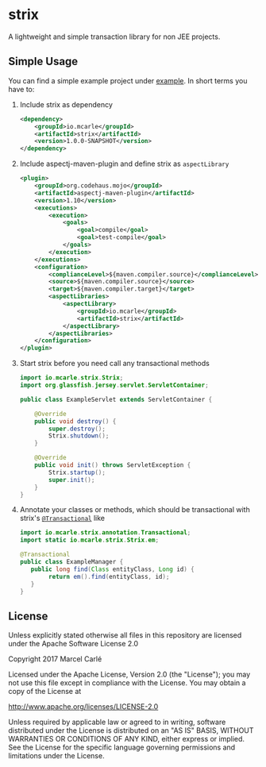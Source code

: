 # strix
A lightweight and simple transaction library for non JEE projects.

## Simple Usage

You can find a simple example project under [example](./example/). In short terms you have to:
1. Include strix as dependency
    ```xml
    <dependency>
        <groupId>io.mcarle</groupId>
        <artifactId>strix</artifactId>
        <version>1.0.0-SNAPSHOT</version>
    </dependency>
    ```
    
2. Include aspectj-maven-plugin and define strix as `aspectLibrary`
    ```xml
    <plugin>
        <groupId>org.codehaus.mojo</groupId>
        <artifactId>aspectj-maven-plugin</artifactId>
        <version>1.10</version>
        <executions>
            <execution>
                <goals>
                    <goal>compile</goal>
                    <goal>test-compile</goal>
                </goals>
            </execution>
        </executions>
        <configuration>
            <complianceLevel>${maven.compiler.source}</complianceLevel>
            <source>${maven.compiler.source}</source>
            <target>${maven.compiler.target}</target>
            <aspectLibraries>
                <aspectLibrary>
                    <groupId>io.mcarle</groupId>
                    <artifactId>strix</artifactId>
                </aspectLibrary>
            </aspectLibraries>
        </configuration>
    </plugin>
    ```

3. Start strix before you need call any transactional methods 
    ```java
    import io.mcarle.strix.Strix;
    import org.glassfish.jersey.servlet.ServletContainer;

    public class ExampleServlet extends ServletContainer {
    
        @Override
        public void destroy() {
            super.destroy();
            Strix.shutdown();
        }
    
        @Override
        public void init() throws ServletException {
            Strix.startup();
            super.init();
        }
    }
    ```

4. Annotate your classes or methods, which should be transactional with strix's [`@Transactional`](./src/main/java/io/mcarle/strix/annotation/Transactional.java) like
    ```java
    import io.mcarle.strix.annotation.Transactional;
    import static io.mcarle.strix.Strix.em;
 
    @Transactional
    public class ExampleManager {
       public long find(Class entityClass, Long id) {
            return em().find(entityClass, id);
       }
    }
    ``` 

## License

Unless explicitly stated otherwise all files in this repository are licensed under the Apache Software License 2.0

Copyright 2017 Marcel Carlé

Licensed under the Apache License, Version 2.0 (the "License");
you may not use this file except in compliance with the License.
You may obtain a copy of the License at

   http://www.apache.org/licenses/LICENSE-2.0

Unless required by applicable law or agreed to in writing, software
distributed under the License is distributed on an "AS IS" BASIS,
WITHOUT WARRANTIES OR CONDITIONS OF ANY KIND, either express or implied.
See the License for the specific language governing permissions and
limitations under the License.